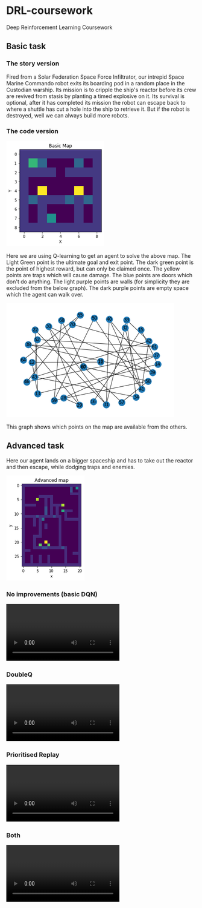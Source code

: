 # DRL-coursework

Deep Reinforcement Learning Coursework

## Basic task

### The story version

Fired from a Solar Federation Space Force Infiltrator, our intrepid Space Marine Commando robot exits its boarding pod in a random place in the Custodian warship. Its mission is to cripple the ship's reactor before its crew are revived from stasis by planting a timed explosive on it. Its survival is optional, after it has completed its mission the robot can escape back to where a shuttle has cut a hole into the ship to retrieve it. But if the robot is destroyed, well we can always build more robots.

### The code version

![Basic Map](img/basic_map.png)

Here we are using Q-learning to get an agent to solve the above map. The Light Green point is the ultimate goal and exit point. The dark green point is the point of highest reward, but can only be claimed once. The yellow points are traps which will cause damage. The blue points are doors which don't do anything. The light purple points are walls (for simplicity they are excluded from the below graph). The dark purple points are empty space which the agent can walk over.

![Basic Map Graph](img/basic_map_graph.png)

This graph shows which points on the map are available from the others.

## Advanced task

Here our agent lands on a bigger spaceship and has to take out the reactor and then escape, while dodging traps and enemies.

![Advanced Map](img/advanced_map.png)

### No improvements (basic DQN)

![No improvements](videos/NoImprovement.mp4)

### DoubleQ

![Double Q](videos/DoubleQ.mp4)

### Prioritised Replay

![Prioritised Replay](videos/PrioritisedReplay.mp4)

### Both

![Both](videos/Both.mp4)
